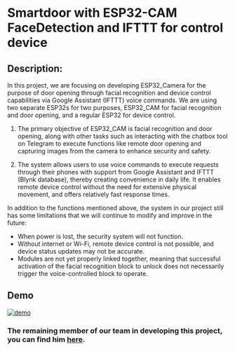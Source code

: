 # Smartdoor with ESP32-CAM FaceDetection and IFTTT for control device
  ## Description:
In this project, we are focusing on developing ESP32_Camera for the purpose of door opening through facial recognition and device control capabilities via Google Assistant (IFTTT) voice commands. We are using two separate ESP32s for two purposes, ESP32_CAM for facial recognition and door opening, and a regular ESP32 for device control.
  
  1. The primary objective of ESP32_CAM is facial recognition and door opening, along with other tasks such as interacting with the chatbox tool on Telegram to execute functions like remote door opening and capturing images from the camera to enhance security and safety.
  
  2. The system allows users to use voice commands to execute requests through their phones with support from Google Assistant and IFTTT (Blynk database), thereby creating convenience in daily life. It enables remote device control without the need for extensive physical movement, and offers relatively fast response times.

In addition to the functions mentioned above, the system in our project still has some limitations that we will continue to modify and improve in the future: 
- When power is lost, the security system will not function.
- Without internet or Wi-Fi, remote device control is not possible, and device status updates may not be accurate.
- Modules are not yet properly linked together, meaning that successful activation of the facial recognition block to unlock does not necessarily trigger the voice-controlled block to operate.

## Demo

[![demo](https://github.com/user-attachments/assets/bd7d4850-c492-4be0-9b2d-f7507d639253)](https://www.youtube.com/watch?v=dXrwPEIFxHo&t=113s)

### The remaining member of our team in developing this project, you can find him [here](https://github.com/TQ-Hung).
